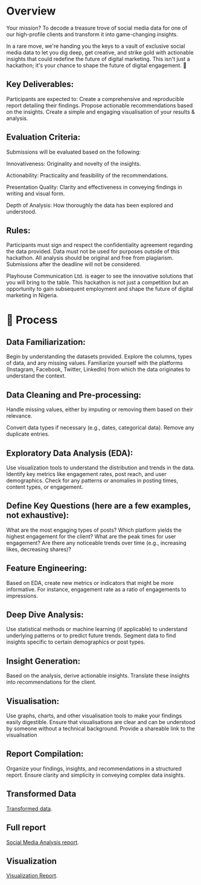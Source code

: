 # Overview
Your mission? To decode a treasure trove of social media data for one of our high-profile clients and transform it into game-changing insights.

In a rare move, we're handing you the keys to a vault of exclusive social media data to let you dig deep, get creative, and strike gold with actionable insights that could redefine the future of digital marketing.  This isn't just a hackathon; it's your chance to shape the future of digital engagement. 🚀

## Key Deliverables:
Participants are expected to:
Create a comprehensive and reproducible report detailing their findings.
Propose actionable recommendations based on the insights.
Create a simple and engaging visualisation of your results & analysis.

## Evaluation Criteria:
Submissions will be evaluated based on the following:

Innovativeness:
Originality and novelty of the insights.

Actionability:
Practicality and feasibility of the recommendations.

Presentation Quality:
Clarity and effectiveness in conveying findings in writing and visual form.

Depth of Analysis:
How thoroughly the data has been explored and understood.

## Rules:
Participants must sign and respect the confidentiality agreement regarding the data provided.
Data must not be used for purposes outside of this hackathon.
All analysis should be original and free from plagiarism.
Submissions after the deadline will not be considered.

Playhouse Communication Ltd. is eager to see the innovative solutions that you will bring to the table. This hackathon is not just a competition but an opportunity to gain subsequent employment and shape the future of digital marketing in Nigeria.

# 👣 Process
## Data Familiarization: 
Begin by understanding the datasets provided. Explore the columns, types of data, and any missing values.
Familiarize yourself with the platforms (Instagram, Facebook, Twitter, LinkedIn) from which the data originates to understand the context.


## Data Cleaning and Pre-processing: 
Handle missing values, either by imputing or removing them based on their relevance.

Convert data types if necessary (e.g., dates, categorical data).
Remove any duplicate entries.

## Exploratory Data Analysis (EDA): 
Use visualization tools to understand the distribution and trends in the data.
Identify key metrics like engagement rates, post reach, and user demographics.
Check for any patterns or anomalies in posting times, content types, or engagement.

## Define Key Questions (here are a few examples, not exhaustive): 
What are the most engaging types of posts?
Which platform yields the highest engagement for the client?
What are the peak times for user engagement?
Are there any noticeable trends over time (e.g., increasing likes, decreasing shares)?

## Feature Engineering: 
Based on EDA, create new metrics or indicators that might be more informative. For instance, engagement rate as a ratio of engagements to impressions.

## Deep Dive Analysis: 
Use statistical methods or machine learning (if applicable) to understand underlying patterns or to predict future trends.
Segment data to find insights specific to certain demographics or post types.

## Insight Generation: 
Based on the analysis, derive actionable insights.
Translate these insights into recommendations for the client.

 ## Visualisation: 
Use graphs, charts, and other visualisation tools to make your findings easily digestible.
Ensure that visualisations are clear and can be understood by someone without a technical background.
Provide a shareable link to the visualisation

## Report Compilation: 
Organize your findings, insights, and recommendations in a structured report.
Ensure clarity and simplicity in conveying complex data insights.

## Transformed Data

[Transformed data](#).

## Full report
[Social Media Analysis report](#).

## Visualization
[Visualization Report](#).